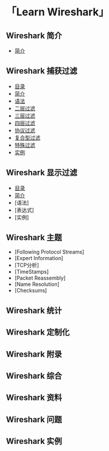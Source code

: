 # 「Learn Wireshark」

## Wireshark 简介
- [简介](https://github.com/7ace/learnwireshark/blob/main/md/Wireshark%20%E7%AE%80%E4%BB%8B/%E7%AE%80%E4%BB%8B.md)

## Wireshark 捕获过滤
- [目录](https://github.com/7ace/learnwireshark/blob/main/md/Wireshark%20%E6%8D%95%E8%8E%B7%E8%BF%87%E6%BB%A4/%E7%9B%AE%E5%BD%95.jpg)
- [简介](https://github.com/7ace/learnwireshark/blob/main/md/Wireshark%20%E6%8D%95%E8%8E%B7%E8%BF%87%E6%BB%A4/%E7%AE%80%E4%BB%8B.md)
- [语法](https://github.com/7ace/learnwireshark/blob/main/md/Wireshark%20%E6%8D%95%E8%8E%B7%E8%BF%87%E6%BB%A4/%E8%AF%AD%E6%B3%95.md)
- [二层过滤](https://github.com/7ace/learnwireshark/blob/main/md/Wireshark%20%E6%8D%95%E8%8E%B7%E8%BF%87%E6%BB%A4/%E4%BA%8C%E5%B1%82%E8%BF%87%E6%BB%A4.md)
- [三层过滤](https://github.com/7ace/learnwireshark/blob/main/md/Wireshark%20%E6%8D%95%E8%8E%B7%E8%BF%87%E6%BB%A4/%E4%B8%89%E5%B1%82%E8%BF%87%E6%BB%A4.md)
- [四层过滤](https://github.com/7ace/learnwireshark/blob/main/md/Wireshark%20%E6%8D%95%E8%8E%B7%E8%BF%87%E6%BB%A4/%E5%9B%9B%E5%B1%82%E8%BF%87%E6%BB%A4.md)
- [协议过滤](https://github.com/7ace/learnwireshark/blob/main/md/Wireshark%20%E6%8D%95%E8%8E%B7%E8%BF%87%E6%BB%A4/%E5%8D%8F%E8%AE%AE%E8%BF%87%E6%BB%A4.md)
- [复合型过滤](https://github.com/7ace/learnwireshark/blob/main/md/Wireshark%20%E6%8D%95%E8%8E%B7%E8%BF%87%E6%BB%A4/%E5%A4%8D%E5%90%88%E5%9E%8B%E8%BF%87%E6%BB%A4.md)
- [特殊过滤](https://github.com/7ace/learnwireshark/blob/main/md/Wireshark%20%E6%8D%95%E8%8E%B7%E8%BF%87%E6%BB%A4/%E7%89%B9%E6%AE%8A%E8%BF%87%E6%BB%A4.md)
- [实例](https://github.com/7ace/learnwireshark/blob/main/md/Wireshark%20%E6%8D%95%E8%8E%B7%E8%BF%87%E6%BB%A4/%E5%AE%9E%E4%BE%8B.md)

## Wireshark 显示过滤
- [目录](https://github.com/7ace/learnwireshark/blob/main/md/Wireshark%20%E6%98%BE%E7%A4%BA%E8%BF%87%E6%BB%A4/%E7%9B%AE%E5%BD%95.jpg)
- [简介](https://github.com/7ace/learnwireshark/blob/main/md/Wireshark%20%E6%98%BE%E7%A4%BA%E8%BF%87%E6%BB%A4/%E7%AE%80%E4%BB%8B.md)
- [语法]
- [表达式]
- [实例]

## Wireshark 主题
- [Following Protocol Streams]
- [Expert Information]
- [TCP分析]
- [TimeStamps]
- [Packet Reassembly]
- [Name Resolution]
- [Checksums]

## Wireshark 统计

## Wireshark 定制化

## Wireshark 附录

## Wireshark 综合

## Wireshark 资料

## Wireshark 问题

## Wireshark 实例


